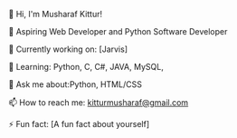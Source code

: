 👋 Hi, I'm Musharaf Kittur!

🚀 Aspiring Web Developer and Python Software Developer

🔭 Currently working on: [Jarvis]

🌱 Learning: Python, C, C#, JAVA, MySQL, 

💬 Ask me about:Python, HTML/CSS

📫 How to reach me: kitturmusharaf@gmail.com

⚡ Fun fact: [A fun fact about yourself]

<!---
Musharrafkittur/Musharrafkittur is a ✨ special ✨ repository because its `README.md` (this file) appears on your GitHub profile.
You can click the Preview link to take a look at your changes.
--->
